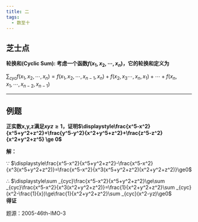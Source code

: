 ```yaml
---
title: 二
tags:
  - 数至十
---
```


<!-- <script src="https://cdnjs.cloudflare.com/ajax/libs/mathjax/2.7.5/MathJax.js?config=TeX-AMS_HTML" async></script> -->
## 芝士点
**轮换和(Cyclic Sum): 考虑一个函数$f(x_1,x_2,\cdots,x_n)$，它的轮换和定义为**

$\displaystyle\sum _{cyc}f(x_1,x_2,\cdots,x_n)=f(x_1,x_2,\cdots,x_{n-1},x_n)+f(x_2,x_3\cdots,x_n,x_1)+\cdots +f(x_n,x_1,\cdots,x_{n-2},x_{n-1})$  

***

## 例题

**正实数x,y,z满足$xyz\ge1$，证明$\displaystyle\frac{x^5-x^2}{x^5+y^2+z^2}+\frac{y^5-y^2}{x^2+y^5+z^2}+\frac{z^5-z^2}{x^2+y^2+z^5} \ge 0$**  

**解：**  

$\because$  $\displaystyle\frac{x^5-x^2}{x^5+y^2+z^2}-\frac{x^5-x^2}{x^3(x^5+y^2+z^2)}=\frac{x^5-x^2}{x^3(x^5+y^2+z^2)(x^2+y^2+z^2)}\ge0$

$\therefore$  $\displaystyle\sum _{cyc}\frac{x^5-x^2}{x^5+y^2+z^2}\ge\sum _{cyc}\frac{x^5-x^2}{x^3(x^2+y^2+z^2)}=\frac{1}{x^2+y^2+z^2}\sum _{cyc}(x^2-\frac{1}{x})\ge\frac{1}{x^2+y^2+z^2}\sum _{cyc}(x^2-yz)\ge0$  
**得证**

题源：2005-46th-IMO-3